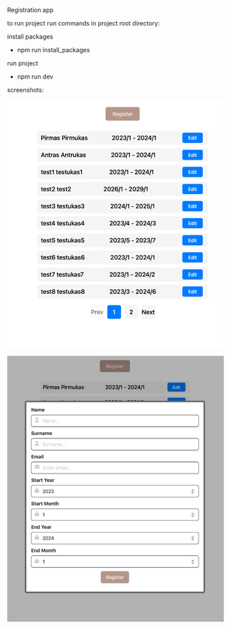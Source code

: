 Registration app

to run project run commands in project root directory:

install packages

- npm run install_packages

run project

- npm run dev

screenshots:

![ui](ui.png)

![ui1](ui1.png)
